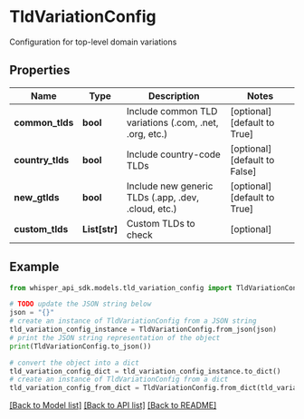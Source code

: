 # TldVariationConfig

Configuration for top-level domain variations

## Properties

Name | Type | Description | Notes
------------ | ------------- | ------------- | -------------
**common_tlds** | **bool** | Include common TLD variations (.com, .net, .org, etc.) | [optional] [default to True]
**country_tlds** | **bool** | Include country-code TLDs | [optional] [default to False]
**new_gtlds** | **bool** | Include new generic TLDs (.app, .dev, .cloud, etc.) | [optional] [default to True]
**custom_tlds** | **List[str]** | Custom TLDs to check | [optional] 

## Example

```python
from whisper_api_sdk.models.tld_variation_config import TldVariationConfig

# TODO update the JSON string below
json = "{}"
# create an instance of TldVariationConfig from a JSON string
tld_variation_config_instance = TldVariationConfig.from_json(json)
# print the JSON string representation of the object
print(TldVariationConfig.to_json())

# convert the object into a dict
tld_variation_config_dict = tld_variation_config_instance.to_dict()
# create an instance of TldVariationConfig from a dict
tld_variation_config_from_dict = TldVariationConfig.from_dict(tld_variation_config_dict)
```
[[Back to Model list]](../README.md#documentation-for-models) [[Back to API list]](../README.md#documentation-for-api-endpoints) [[Back to README]](../README.md)



